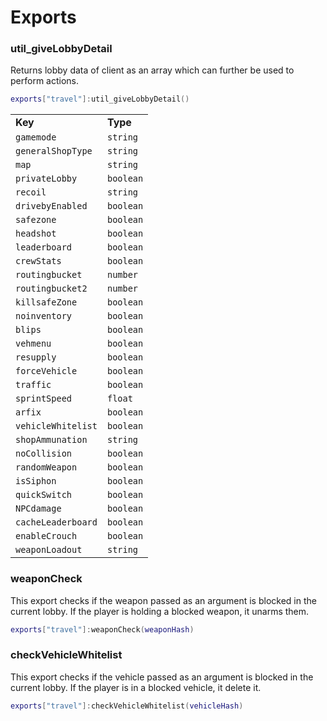 # Exports

### util\_giveLobbyDetail

Returns lobby data of client as an array which can further be used to perform actions.

```lua
exports["travel"]:util_giveLobbyDetail()
```













































































































































|                    |           |
| ------------------ | --------- |
| **Key**            | **Type**  |
| `gamemode`         | `string`  |
| `generalShopType`  | `string`  |
| `map`              | `string`  |
| `privateLobby`     | `boolean` |
| `recoil`           | `string`  |
| `drivebyEnabled`   | `boolean` |
| `safezone`         | `boolean` |
| `headshot`         | `boolean` |
| `leaderboard`      | `boolean` |
| `crewStats`        | `boolean` |
| `routingbucket`    | `number`  |
| `routingbucket2`   | `number`  |
| `killsafeZone`     | `boolean` |
| `noinventory`      | `boolean` |
| `blips`            | `boolean` |
| `vehmenu`          | `boolean` |
| `resupply`         | `boolean` |
| `forceVehicle`     | `boolean` |
| `traffic`          | `boolean` |
| `sprintSpeed`      | `float`   |
| `arfix`            | `boolean` |
| `vehicleWhitelist` | `boolean` |
| `shopAmmunation`   | `string`  |
| `noCollision`      | `boolean` |
| `randomWeapon`     | `boolean` |
| `isSiphon`         | `boolean` |
| `quickSwitch`      | `boolean` |
| `NPCdamage`        | `boolean` |
| `cacheLeaderboard` | `boolean` |
| `enableCrouch`     | `boolean` |
| `weaponLoadout`    | `string`  |

### weaponCheck

This export checks if the weapon passed as an argument is blocked in the current lobby. If the player is holding a blocked weapon, it unarms them.

```lua
exports["travel"]:weaponCheck(weaponHash)
```

### checkVehicleWhitelist

This export checks if the vehicle passed as an argument is blocked in the current lobby. If the player is in a blocked vehicle, it delete it.

```lua
exports["travel"]:checkVehicleWhitelist(vehicleHash)
```

